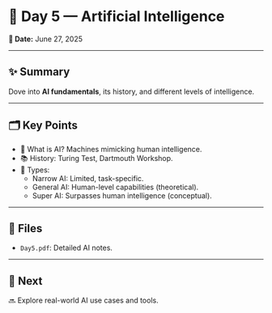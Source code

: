 # 🤖 Day 5 — Artificial Intelligence

**📅 Date:** June 27, 2025

---

## ✨ Summary

Dove into **AI fundamentals**, its history, and different levels of intelligence.

---

## 🗂️ Key Points

- 🧠 What is AI? Machines mimicking human intelligence.
- 📚 History: Turing Test, Dartmouth Workshop.
- 🎯 Types:
  - Narrow AI: Limited, task-specific.
  - General AI: Human-level capabilities (theoretical).
  - Super AI: Surpasses human intelligence (conceptual).

---

## 📝 Files

- `Day5.pdf`: Detailed AI notes.

---

## 🚀 Next

🔜 Explore real-world AI use cases and tools.
